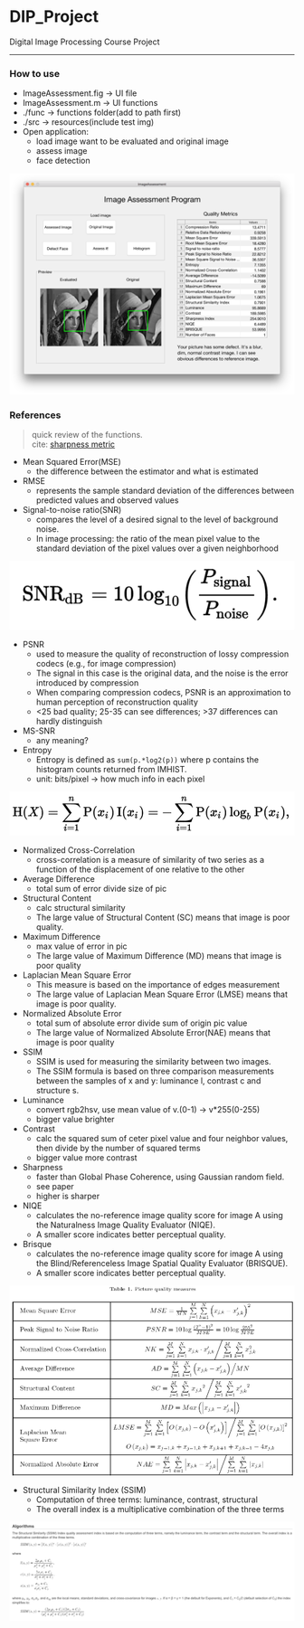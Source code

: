 # DIP_Project
Digital Image Processing Course Project

-----

### How to use
* ImageAssessment.fig -> UI file
* ImageAssessment.m   -> UI functions
* ./func              -> functions folder(add to path first)
* ./src               -> resources(include test img)
* Open application:
    - load image want to be evaluated and original image
    - assess image
    - face detection

[![UI](src/UI.png)](src/UI.png)

### References
> quick review of the functions.  
> cite: [sharpness metric](http://www.mi.parisdescartes.fr/~moisan/papers/2011-33.pdf)

* Mean Squared Error(MSE)
    - the difference between the estimator and what is estimated
* RMSE
    - represents the sample standard deviation of the differences between predicted values and observed values
* Signal-to-noise ratio(SNR)
    - compares the level of a desired signal to the level of background noise.
    - In image processing: the ratio of the mean pixel value to the standard deviation of the pixel values over a given neighborhood

[![SNR](src/SNR.png)](src/SNR.png)

* PSNR
    - used to measure the quality of reconstruction of lossy compression codecs (e.g., for image compression)
    - The signal in this case is the original data, and the noise is the error introduced by compression
    - When comparing compression codecs, PSNR is an approximation to human perception of reconstruction quality
    - <25 bad quality; 25-35 can see differences; >37 differences can hardly distinguish
* MS-SNR
    - any meaning?
* Entropy
    - Entropy is defined as `sum(p.*log2(p))` where p contains the histogram counts returned from IMHIST.
    - unit: bits/pixel  -> how much info in each pixel

[![Entropy](src/Entropy.png)](src/Entropy.png)

* Normalized Cross-Correlation
    - cross-correlation is a measure of similarity of two series as a function of the displacement of one relative to the other
* Average Difference
    - total sum of error divide size of pic
* Structural Content
    - calc structural similarity
    - The large value of Structural Content (SC) means that image is poor quality.
* Maximum Difference
    - max value of error in pic
    - The large value of Maximum Difference (MD)
means that image is poor quality
* Laplacian Mean Square Error
    - This measure is based on the importance of edges measurement
    - The large value of Laplacian Mean Square Error (LMSE) means that image is poor quality. 
* Normalized Absolute Error
    - total sum of absolute error divide sum of origin pic value
    - The large value of Normalized Absolute Error(NAE) means that image is poor quality
* SSIM
    - SSIM is used for measuring the similarity between two images. 
    - The SSIM formula is based on three comparison measurements between the samples of x and y: luminance l, contrast c and structure s.
* Luminance
    - convert rgb2hsv, use mean value of v.(0-1) -> v*255(0-255)
    - bigger value brighter 
* Contrast
    - calc the squared sum of ceter pixel value and four neighbor values, then divide by the number of squared terms
    - bigger value more contrast
* Sharpness
    - faster than Global Phase Coherence, using Gaussian random field. 
    - see paper
    - higher is sharper
* NIQE
    - calculates the no-reference image quality score for image A using the Naturalness Image Quality Evaluator (NIQE).
    - A smaller score indicates better perceptual quality.
* Brisque
    - calculates the no-reference image quality score for image A using the Blind/Referenceless Image Spatial Quality Evaluator (BRISQUE).
    - A smaller score indicates better perceptual quality.

[![Reference](src/Reference.PNG)](src/Reference.PNG)

* Structural Similarity Index (SSIM)
    - Computation of three terms: luminance, contrast, structural
    - The overall index is a multiplicative combination of the three terms

[![SSIM](src/SSIM.png)](src/SSIM.png)

